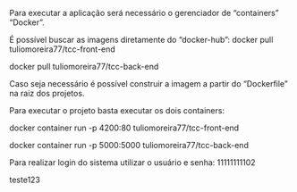 Para executar a aplicação será necessário o gerenciador de “containers” “Docker”.


É possível buscar as imagens diretamente do “docker-hub”:
docker pull tuliomoreira77/tcc-front-end


docker pull tuliomoreira77/tcc-back-end


Caso seja necessário é possível construir a imagem a partir do “Dockerfile” na raiz
dos projetos.


Para executar o projeto basta executar os dois containers:

docker container run -p 4200:80 tuliomoreira77/tcc-front-end


docker container run -p 5000:5000 tuliomoreira77/tcc-back-end


Para realizar login do sistema utilizar o usuário e senha:
11111111102


teste123
